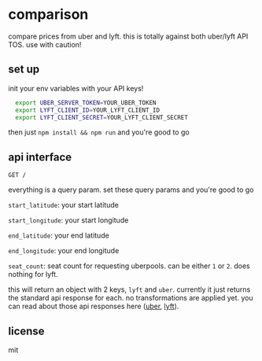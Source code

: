 # comparison
compare prices from uber and lyft. this is totally against both uber/lyft API TOS. use with caution!

## set up
init your env variables with your API keys!

```bash
  export UBER_SERVER_TOKEN=YOUR_UBER_TOKEN
  export LYFT_CLIENT_ID=YOUR_LYFT_CLIENT_ID
  export LYFT_CLIENT_SECRET=YOUR_LYFT_CLIENT_SECRET
```

then just `npm install && npm run` and you're good to go

## api interface

`GET /` 

everything is a query param. set these query params and you're good to go

`start_latitude`: your start latitude

`start_longitude`: your start longitude

`end_latitude`: your end latitude

`end_longitude`: your end longitude

`seat_count`: seat count for requesting uberpools. can be either `1` or `2`. does nothing for lyft.

this will return an object with 2 keys, `lyft` and `uber`. currently it just returns the standard api response for each. no transformations are applied yet. you can read about those api responses here ([uber](https://developer.uber.com/docs/rides/api/v1-estimates-price), [lyft](https://developer.lyft.com/docs/availability-cost)).

## license

mit

